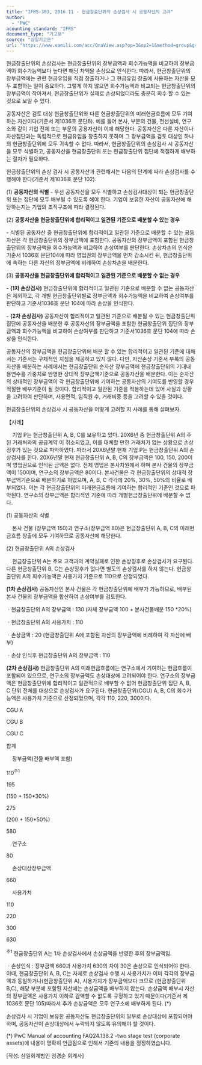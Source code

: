 ```yaml
---
title: "IFRS-303, 2016.11 - 현금창출단위의 손상검사 시 공동자산의 고려"
author:
  - "PWC"
acounting_standard: "IFRS"
document_type: "기고문"
source: "삼일기고문"
url: "https://www.samili.com/acc/QnaView.asp?op=3&op2=1&method=group&group=2086-15;1&orgcode=0&searchword=&page=6&code=IFRS%2D303%3A201611"
---
```

현금창출단위의 손상검사는 현금창출단위의 장부금액과 회수가능액을 비교하여 장부금액이 회수가능액보다 높다면 해당 차액을 손상으로 인식한다. 따라서, 현금창출단위의 장부금액에는 관련 현금유입을 직접 창출하거나 그 현금유입 창출에 사용하는 자산을 모두 포함하는 일이 중요하다. 그렇게 하지 않으면 회수가능액과 비교되는 현금창출단위의 장부금액이 작아져서, 현금창출단위가 실제로 손상되었더라도 충분히 회수 할 수 있는 것으로 보일 수 있다.

  

공동자산은 검토 대상 현금창출단위와 다른 현금창출단위의 미래현금흐름에 모두 기여하는 자산이다(기준서 제1036호 문단6). 예를 들어 본사, 부문의 건물, 전선설비, 연구소와 같이 기업 전체 또는 부문의 공용자산이 이에 해당한다. 공동자산은 다른 자산이나 자산집단과는 독립적으로 현금유입을 창출하지 못하며 그 장부금액을 검토 대상인 하나의 현금창출단위에 모두 귀속할 수 없다. 따라서, 현금창출단위의 손상검사 시 공동자산을 모두 식별하고, 공동자산을 현금창출단위 또는 현금창출단위 집단에 적절하게 배부하는 절차가 필요하다.

  

현금창출단위의 손상 검사 시 공동자산과 관련해서는 다음의 단계에 따라 손상검사를 수행해야 한다(기준서 제1036호 문단 102).

  

(1) **공동자산의 식별** - 우선 공동자산을 모두 식별하고 손상검사대상이 되는 현금창출단위 또는 집단에 모두 배부될 수 있도록 해야 한다. 기업이 보유한 자산이 공동자산에 해당하는지는 기업의 조직구조에 따라 결정된다.

  

(2) **공동자산을 현금창출단위에 합리적이고 일관된 기준으로 배분할 수 있는 경우**

\- 식별된 공동자산 중 현금창출단위에 합리적이고 일관된 기준으로 배분할 수 있는 공동자산은 각 현금창출단위의 장부금액에 포함한다. 공동자산의 장부금액이 포함된 현금창출단위의 장부금액을 회수가능액과 비교하여 손상여부를 판단한다. 손상차손의 인식은 기준서 1036호 문단104에 따라 영업권의 장부금액을 먼저 감소시킨 뒤, 현금창출단위에 속하는 다른 자산의 장부금액에 비례하여 손상차손을 배분한다.

  

(3) **공동자산을 현금창출단위에 합리적이고 일관된 기준으로 배분할 수 없는 경우**

\- **(1차 손상검사)** 현금창출단위에 합리적이고 일관된 기준으로 배분할 수 없는 공동자산은 제외하고, 각 개별 현금창출단위별로 장부금액과 회수가능액을 비교하여 손상여부를 판단하고 기준서1036호 문단 104에 따라 손상을 인식한다.

\- **(2차 손상검사)** 공동자산이 합리적이고 일관된 기준으로 배분될 수 있는 현금창출단위 집단에 공동자산을 배분한 후 공동자산의 장부금액을 포함한 현금창출단위 집단의 장부금액과 회수가능액을 비교하여 손상여부를 판단하고 기준서1036호 문단 104에 따라 손상을 인식한다.

  

공동자산의 장부금액을 현금창출단위에 배분 할 수 있는 합리적이고 일관된 기준에 대해서는 기준서는 구체적인 지침을 제공하고 있지 않다. 다만, 자산손상 기준서 부록의 공동자산을 배분하는 사례에서는 현금창출단위 순자산 장부금액에 현금창출단위의 기대내용연수를 가중치로 반영한 상대적 장부금액기준으로 공동자산을 배분한다. 이는 순자산의 상대적인 장부금액이 각 현금창출단위에 기여하는 공동자산의 기여도를 반영할 경우 적절한 배부기준이 될 것이다. 합리적이고 일관된 기준을 적용하는데 있어 사실과 상황을 고려하여 판단하며, 사용면적, 임직원 수, 거래비중 등을 고려할 수 있을 것이다.

  

현금창출단위의 손상검사 시 공동자산을 어떻게 고려할 지 사례를 통해 살펴보자.

  

【사례】

    기업 P는 현금창출단위 A, B, C를 보유하고 있다. 20X6년 중 현금창출단위 A의 주된 거래처와의 공급계약 이 취소되었고, 이를 대체할 만한 거래처가 없는 상황으로 손상징후가 있는 것으로 파악하였다. 따라서 20X6년말 현재 기업 P는 현금창출단위 A의 손상검사를 한다. 20X6년말 현재 현금창출단위 A, B, C의 장부금액은 100, 150, 200이며 영업권으로 인식된 금액은 없다. 전체 영업은 본사차원에서 하며 본사 건물의 장부금액이 150이며, 연구소의 장부금액은 80이다. 본사건물은 각 현금창출단위의 상대적 장부금액기준으로 배분하기로 하였으며, A, B, C 각각에 20%, 30%, 50%의 비율로 배부되었다. 이는 각 현금창출단위의 미래현금흐름에 기여하는 합리적인 기준인 것으로 파악된다. 연구소의 장부금액은 합리적인 기준에 따라 개별현금창출단위에 배분할 수 없다.

(1) 공동자산의 식별

    본사 건물 (장부금액 150)과 연구소(장부금액 80)은 현금창출단위 A, B, C의 미래현금흐름 창출에 모두 기여하므로 공동자산에 해당한다.

(2) 현금창출단위 A의 손상검사

    현금창출단위 A는 주요 고객과의 계약실패로 인한 손상징후로 손상검사가 요구된다. 다른 현금창출단위 B, C는 손상징후가 없다면 별도의 손상검사를 하지 않는다. 현금창출단위 A의 회수가능액은 사용가치 기준으로 110으로 산정되었다.

**(1차 손상검사)** 공동자산인 본사 건물은 각 현금창출단위에 배부가 가능하므로, 배부된 본사 건물의 장부금액을 합산하여 손상여부를 검토한다.

ㆍ현금창출단위 A의 장부금액 : 130 (자체 장부금액 100 + 본사건물배분 150 \*20%)

ㆍ현금창출단위 A의 사용가치 : 110

ㆍ손상금액 : 20 (현금창출단위 A에 포함된 자산의 장부금액에 비례하여 각 자산에 배부)

ㆍ손상 인식후 현금창출단위 A의 장부금액 : 110

**(2차 손상검사)** 현금창출단위 A의 미래현금흐름에는 연구소에서 기여하는 현금흐름이 포함되어 있으므로, 연구소의 장부금액도 손상대상에 고려되어야 한다. 연구소의 장부금액은 현금창출단위에 합리적이고 일관적으로 배부할 수 없어 현금창출단위 집단 A, B, C 단위 전체를 대상으로 손상검사가 요구된다. 현금창출단위(CGU) A, B, C의 회수가능액은 사용가치 기준으로 산정되었으며, 각각 110, 220, 300이다.

CGU A

CGU B

CGU C

합계

    장부금액(건물 배부액 포함)

110<sup>주1</sup>

195

(150 + 150\*30%)

275

(200 + 150\*50%)

580

    연구소

80

    손상대상장부금액

660

    사용가치

110

220

300

630

<sup>주1</sup> 현금창출단위 A는 1차 손상검사에서 손상금액을 반영한 후의 장부금액임.

ㆍ손상인식 : 장부금액 660과 사용가치 630의 차이 30은 손상으로 인식되어야 한다. 이때, 현금창출단위 A, B, C는 자체로 손상검사 수행 시 사용가치가 이미 각각의 장부금액과 동일하거나(현금창출단위 A), 사용가치가 장부금액보다 크므로 (현금창출단위 B,C), 해당 부분에 포함된 자산에는 손상금액을 배부하지 않는다. 손상금액 배부시 자산의 장부금액은 사용가치 이하로 감액할 수 없도록 규정하고 있기 때문이다(기준서 제1036호 문단 105)따라서 추가 손상금액은 모두 연구소에 배부하게 된다. (\*)

손상검사 시 기업이 보유한 공동자산도 현금창출단위의 일부로 손상대상에 포함되어야 하며, 공동자산이 손상대상에서 누락되지 않도록 유의해야 할 것이다.

(\*) PwC Manual of accounting FAQ24.138.2 -two stage test (corporate assets)에 내용이 명확히 언급됨으로 인해서 기존의 내용을 정정하였습니다.

  

\[작성: 삼일회계법인 엄경순 회계사\]